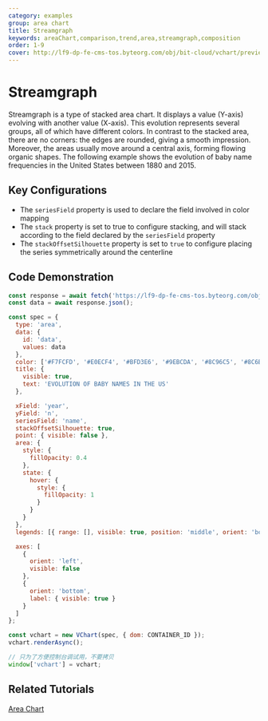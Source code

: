 ```yaml
---
category: examples
group: area chart
title: Streamgraph
keywords: areaChart,comparison,trend,area,streamgraph,composition
order: 1-9
cover: http://lf9-dp-fe-cms-tos.byteorg.com/obj/bit-cloud/vchart/preview/area-chart/stream-graph.png
---
```


# Streamgraph

Streamgraph is a type of stacked area chart. It displays a value (Y-axis) evolving with another value (X-axis). This evolution represents several groups, all of which have different colors.
In contrast to the stacked area, there are no corners: the edges are rounded, giving a smooth impression. Moreover, the areas usually move around a central axis, forming flowing organic shapes.
The following example shows the evolution of baby name frequencies in the United States between 1880 and 2015.

## Key Configurations

- The `seriesField` property is used to declare the field involved in color mapping
- The `stack` property is set to true to configure stacking, and will stack according to the field declared by the `seriesField` property
- The `stackOffsetSilhouette` property is set to `true` to configure placing the series symmetrically around the centerline

## Code Demonstration

```javascript livedemo
const response = await fetch('https://lf9-dp-fe-cms-tos.byteorg.com/obj/bit-cloud/stream-graph-data.json');
const data = await response.json();

const spec = {
  type: 'area',
  data: {
    id: 'data',
    values: data
  },
  color: ['#F7FCFD', '#E0ECF4', '#BFD3E6', '#9EBCDA', '#8C96C5', '#8C6BB1', '#88419D', '#810F7C', '#4D004A'],
  title: {
    visible: true,
    text: 'EVOLUTION OF BABY NAMES IN THE US'
  },

  xField: 'year',
  yField: 'n',
  seriesField: 'name',
  stackOffsetSilhouette: true,
  point: { visible: false },
  area: {
    style: {
      fillOpacity: 0.4
    },
    state: {
      hover: {
        style: {
          fillOpacity: 1
        }
      }
    }
  },
  legends: [{ range: [], visible: true, position: 'middle', orient: 'bottom' }],

  axes: [
    {
      orient: 'left',
      visible: false
    },
    {
      orient: 'bottom',
      label: { visible: true }
    }
  ]
};

const vchart = new VChart(spec, { dom: CONTAINER_ID });
vchart.renderAsync();

// 只为了方便控制台调试用，不要拷贝
window['vchart'] = vchart;
```

## Related Tutorials

[Area Chart](link)
